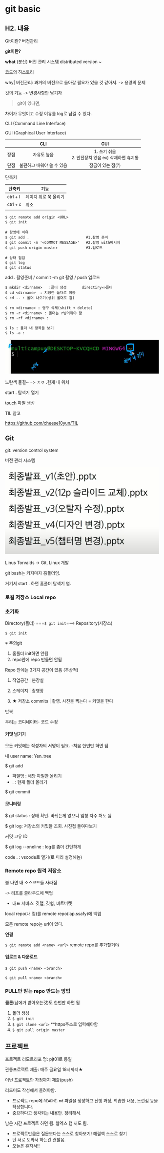 # git basic

## H2. 내용

 Git이란? 버전관리

**git이란?**

**what** (분산) 버전 관리 시스템 distributed version ~

코드의 히스토리

why| 버전관리: 과거의 버전으로 돌아갈 필요가 있을 것 같아서. -> 용량의 문제

깃의 기능 -> 변경사항만 남기자

> git이 있다면,

차이가 무엇이고 수정 이유를 log로 남길 수 있다.



CLI (Command Line Interface)

GUI (Graphical User Interface)

|      |            CLI             |                          GUI                           |
| ---- | :------------------------: | :----------------------------------------------------: |
| 장점 |        자유도 높음         | 1. 쓰기 쉬움<br />2. 안전장치 있음 ex) 삭제하면 휴지통 |
| 단점 | 불편하고 배워야 쓸 수 있음 |                   잠금이 있는 점(?)                    |



단축키

| 단축키   | 기능                  |
| -------- | --------------------- |
| ctrl + l | 페이지 위로 쭉 올리기 |
| ctrl + c | 취소                  |
|          |                       |



```
$ git remote add origin <URL>
$ git init

# 촬영에 비유
$ git add .  						 #1.촬영 준비
$ git commit -m '<COMMOT MESSAGE>'	 #2.촬영 with메시지
$ git push origin master			 #3.업로드

# 상태 점검
$ git log
$ git status
```

add . 촬영준비 / commit  -m git 촬영 / push 업로드

```
$ mkdir <dirname> 	:폴더 생성       directiry=>폴더
$ cd <dirname>  : 지정한 폴더로 이동
$ cd .. : 폴더 나오기(상위 폴더로 감)

$ rm <dirname> : 영구 삭제(shift + delete)
$ rm -r <dirname> : 폴더는 r넣어줘야 함
$ rm -rf <dirname> :

$ ls : 폴더 내 항목들 보기
$ ls -a : 
```

![image-20210723132227980](../git/01-basic.assets/image-20210723132227980.png)

노란색 물결~  => ㅊㅇ .현재 내 위치



start . 탐색기 열기

touch 파일 생성



TIL 참고

https://github.com/cheese10yun/TIL



## Git

git: version control system

버전 관리 시스템

![image-20210723133731991](../git/01-basic.assets/image-20210723133731991.png)

Linus Torvalds -> Git, Linux 개발



git bash는 키자마자 홈폴더임.

거기서 start . 하면 홈폴더 탐색기 염.

### 로컬 저장소 Local repo

### 초기화 

Directory(폴더) ===`$ git init`===> Repository(저장소)

`$ git init`

※ 주의git

1. 홈폴더 init하면 안됨
2. repo안에 repo 만들면 안됨

Repo 안에는 3가지 공간이 있음 (추상적)

1. 작업공간 | 분장실

2. 스테이지 | 촬영장

3. ★ 저장소 commits | 촬영.     사진을 찍는다 = 커밋을 한다

반복

우리는 코디네이터- 코드 수정

#### 커밋 남기기

모든 커밋에는 작성자의 서명이 필요. -처음 한번만 하면 됨

내 user name: Yen_tree

$ git add

+ 파일명 : 해당 파일만 올리기
+ . : 현재 폴더 올리기

$ git commit

#### 모니터링

$ git status : 상태 확인. 바뀌는게 없으니 엄청 자주 쳐도 됨

$ git log: 저장소의 커밋들 조회. 사진첩 들여다보기

커밋 고유 ID

$ git log --oneline : log를 좀더 간단하게



code . : vscode로 열기(로 미리 설정해놈)



### Remote repo 원격 저장소

불 나면 내 소스코드들 사라짐

-> 리포를 클라우드에 백업

- 대표 서비스: 깃랩, 깃헙, 비트버켓

local repo(내 컴)를 remote repo(lap.ssafy)에 백업

모든 remote repo는 url이 있다.

**연결**

`$ git remote add <name> <url>`  remote repo를 추가할거야

#### 업로드 & 다운로드

`$ git push <name> <branch>`

`$ git pull <name> <branch>`



### PULL만 받는 repo 만드는 방법

**클론**(남에거 받아오는것)도 한번만 하면 됨

1. 폴더 생성
2. `$ git init`
3. `$ git clone <url>`   **https주소로 입력해야함
4. `$ git pull origin master`



## 프로젝트

프로젝트 리모트리포 명: pjt01로 통일

관통프로젝트 제출: 매주 금요일 18시까지★

이번 프로젝트만 자정까지 제출(push)

리드미도 작성해서 올려야함.

- 프로젝트 repo에 `README.md` 파일을 생성하고 진행 과정, 학습한 내용, 느낀점 등을 작성합니다.
- 중요하다고 생각되는 내용만. 정리해서.



남은 시간 프로젝트 하면 됨. 웹엑스 캠 꺼도 됨.

- 프로젝트만큼은 질문보다는 스스로 찾아보기! 해결책 스스로 찾기
- 단 서로 도와서 하는건 괜찮음.
- 오늘은 혼자서!!













